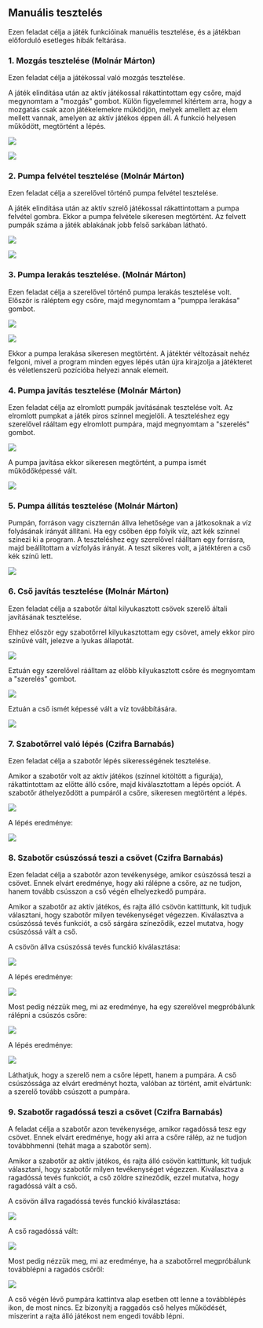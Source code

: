 ## Manuális tesztelés
Ezen feladat célja a játék funkcióinak manuélis tesztelése, és a játékban előforduló esetleges hibák feltárása.

### 1. Mozgás tesztelése (Molnár Márton)
Ezen feladat célja a játékossal való mozgás tesztelése.

A játék elindítása után az aktív játékossal rákattintottam egy csőre, majd megynomtam a "mozgás" gombot.
Külön figyelemmel kitértem arra, hogy a mozgatás csak azon játékelemekre múködjön, melyek amellett az elem mellett vannak,
amelyen az aktív játékos éppen áll. A funkció helyesen működött, megtörtént a lépés.

![](Lepes1.png)

![](Lepes2.png)

### 2. Pumpa felvétel tesztelése (Molnár Márton)
Ezen feladat célja a szerelővel történő pumpa felvétel tesztelése.

A játék elindítása után az aktív szrelő játékossal rákattintottam a pumpa felvétel gombra.
Ekkor a pumpa felvétele sikeresen megtörtént.
Az felvett pumpák száma a játék ablakának jobb felső sarkában látható.

![](Pumpa1.png)

![](Pumpa2.png)

### 3. Pumpa lerakás tesztelése. (Molnár Márton)
Ezen feladat célja a szerelővel történő pumpa lerakás tesztelése volt.
Először is ráléptem egy csőre, majd megynomtam a "pumppa lerakása" gombot.

![](Pumpale1.png)

![](Pumpale2.png)

Ekkor a pumpa lerakása sikeresen megtörtént.
A játéktér véltozásait nehéz felgoni, mivel a program minden egyes lépés után újra kirajzolja a játékteret
és véletlenszerű pozícióba helyezi annak elemeit.

### 4. Pumpa javítás tesztelése (Molnár Márton)
Ezen feladat célja az elromlott pumpák javításának tesztelése volt.
Az elromlott pumpkat a játék piros színnel megjelöli.
A teszteléshez egy szerelővel rááltam egy elromlott pumpára, majd megnyomtam a "szerelés" gombot.

![](Szereles1.png)

A pumpa javítása ekkor sikeresen megtörtént, a pumpa ismét működőképessé vált.

![](Szereles2.png)

### 5. Pumpa állítás tesztelése (Molnár Márton)
Pumpán, forráson vagy ciszternán állva lehetősége van a játkosoknak a víz folyásának irányát állítani.
Ha egy csőben épp folyik víz, azt kék színnel színezi ki a program.
A teszteléshez egy szerelővel ráálltam egy forrásra, majd beállítottam a vízfolyás irányát.
A teszt sikeres volt, a játéktéren a cső kék színű lett.

![](Vizfolyas.png)

### 6. Cső javítás tesztelése (Molnár Márton)
Ezen feladat célja a szabotőr által kilyukasztott csövek szerelő általi javításának tesztelése.

Ehhez először egy szabotőrrel kilyukasztottam egy csövet, amely ekkor piro színűvé vált, jelezve a lyukas állapotát.

![](Lyukascso1.png)

Eztuán egy szerelővel ráálltam az előbb kilyukasztott csőre és megnyomtam a "szerelés" gombot.

![](Lyukascso2.png)

Eztuán a cső ismét képessé vált a víz továbbítására.

![](Lyukascso3.png)

### 7. Szabotőrrel való lépés (Czifra Barnabás)
Ezen feladat célja a szabotőr lépés sikerességének tesztelése.

Amikor a szabotőr volt az aktív játékos (színnel kitöltött a figurája), rákattintottam az előtte álló csőre, majd kiválasztottam a lépés opciót. A szabotőr áthelyeződött a pumpáról a csőre, sikeresen megtörtént a lépés.

![](Szab_lepes1.png)

A lépés eredménye:

![](Szab_lepes2.png)

### 8. Szabotőr csúszóssá teszi a csövet (Czifra Barnabás)
Ezen feladat célja a szabotőr azon tevékenysége, amikor csúszóssá teszi a csövet. Ennek elvárt eredménye, hogy aki rálépne a csőre, az ne tudjon, hanem tovább csússzon a cső végén elhelyezkedő pumpára.

Amikor a szabotőr az aktív játékos, és rajta álló csövön kattittunk, kit tudjuk választani, hogy  szabotőr milyen tevékenységet végezzen. Kiválasztva a csúszóssá tevés funkciót, a cső sárgára színeződik, ezzel mutatva, hogy csúszóssá vált a cső.

A csövön állva csúszóssá tevés funckió kiválasztása:

![](Csuszos1.png)

A lépés eredménye:

![](Csuszos1.png)

Most pedig nézzük meg, mi az eredménye, ha egy szerelővel megpróbálunk rálépni a csúszós csőre:

![](Csuszos3.png)

A lépés eredménye:

![](Csuszos4.png)

Láthatjuk, hogy a szerelő nem a csőre lépett, hanem a pumpára. A cső csúszóssága az elvárt eredményt hozta, valóban az történt, amit elvártunk: a szerelő tovább csúszott a pumpára.

### 9. Szabotőr ragadóssá teszi a csövet (Czifra Barnabás)

A feladat célja a szabotőr azon tevékenysége, amikor ragadóssá tesz egy csövet. Ennek elvárt eredménye, hogy aki arra a csőre rálép, az ne tudjon továbbhmenni (tehát maga a szabotőr sem).

Amikor a szabotőr az aktív játékos, és rajta álló csövön kattittunk, kit tudjuk választani, hogy  szabotőr milyen tevékenységet végezzen. Kiválasztva a ragadóssá tevés funkciót, a cső zöldre színeződik, ezzel mutatva, hogy ragadóssá vált a cső.

A csövön állva ragadóssá tevés funckió kiválasztása:

![](Ragados1.png)

A cső ragadóssá vált:

![](Ragados2.png)

Most pedig nézzük meg, mi az eredménye, ha a szabotőrrel megpróbálunk továbblépni a ragadós csőről:

![](Ragados3.png)

A cső végén lévő pumpára kattintva alap esetben ott lenne a továbblépés ikon, de most nincs. Ez bizonyítj a raggadós cső helyes működését, miszerint a rajta álló játékost nem engedi tovább lépni.
